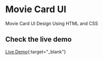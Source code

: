 # Movie Card UI
Movie Card UI Design Using HTML and CSS

## Check the live demo
[Live Demo](https://abuanwar072.github.io/Movie-Card/){:target="_blank"}